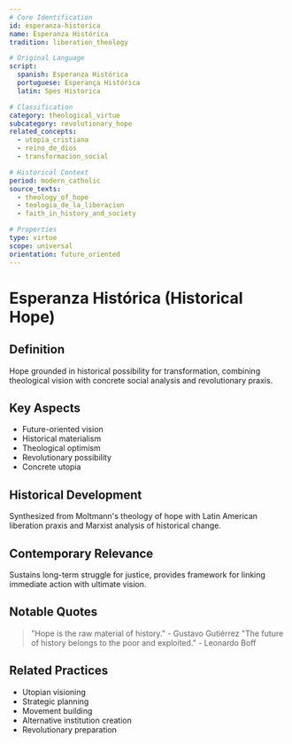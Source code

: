 ```yaml
---
# Core Identification
id: esperanza-historica
name: Esperanza Histórica
tradition: liberation_theology

# Original Language
script:
  spanish: Esperanza Histórica
  portuguese: Esperança Histórica
  latin: Spes Historica

# Classification
category: theological_virtue
subcategory: revolutionary_hope
related_concepts:
  - utopia_cristiana
  - reino_de_dios
  - transformacion_social

# Historical Context
period: modern_catholic
source_texts:
  - theology_of_hope
  - teologia_de_la_liberacion
  - faith_in_history_and_society

# Properties
type: virtue
scope: universal
orientation: future_oriented
---
```


# Esperanza Histórica (Historical Hope)

## Definition
Hope grounded in historical possibility for transformation, combining theological vision with concrete social analysis and revolutionary praxis.

## Key Aspects
- Future-oriented vision
- Historical materialism
- Theological optimism
- Revolutionary possibility
- Concrete utopia

## Historical Development
Synthesized from Moltmann's theology of hope with Latin American liberation praxis and Marxist analysis of historical change.

## Contemporary Relevance
Sustains long-term struggle for justice, provides framework for linking immediate action with ultimate vision.

## Notable Quotes
> "Hope is the raw material of history." - Gustavo Gutiérrez
> "The future of history belongs to the poor and exploited." - Leonardo Boff

## Related Practices
- Utopian visioning
- Strategic planning
- Movement building
- Alternative institution creation
- Revolutionary preparation